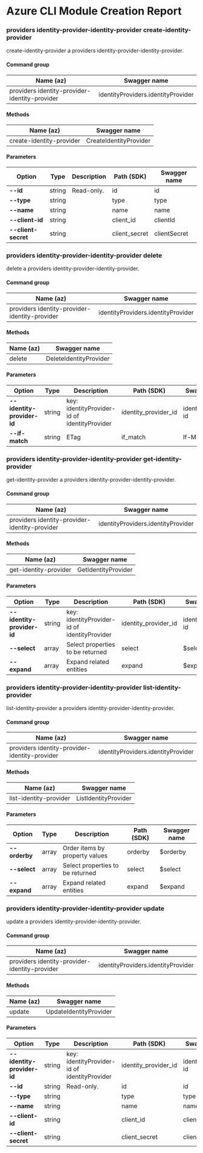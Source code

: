 # Azure CLI Module Creation Report

### providers identity-provider-identity-provider create-identity-provider

create-identity-provider a providers identity-provider-identity-provider.

#### Command group
|Name (az)|Swagger name|
|---------|------------|
|providers identity-provider-identity-provider|identityProviders.identityProvider|

#### Methods
|Name (az)|Swagger name|
|---------|------------|
|create-identity-provider|CreateIdentityProvider|

#### Parameters
|Option|Type|Description|Path (SDK)|Swagger name|
|------|----|-----------|----------|------------|
|**--id**|string|Read-only.|id|id|
|**--type**|string||type|type|
|**--name**|string||name|name|
|**--client-id**|string||client_id|clientId|
|**--client-secret**|string||client_secret|clientSecret|

### providers identity-provider-identity-provider delete

delete a providers identity-provider-identity-provider.

#### Command group
|Name (az)|Swagger name|
|---------|------------|
|providers identity-provider-identity-provider|identityProviders.identityProvider|

#### Methods
|Name (az)|Swagger name|
|---------|------------|
|delete|DeleteIdentityProvider|

#### Parameters
|Option|Type|Description|Path (SDK)|Swagger name|
|------|----|-----------|----------|------------|
|**--identity-provider-id**|string|key: identityProvider-id of identityProvider|identity_provider_id|identityProvider-id|
|**--if-match**|string|ETag|if_match|If-Match|

### providers identity-provider-identity-provider get-identity-provider

get-identity-provider a providers identity-provider-identity-provider.

#### Command group
|Name (az)|Swagger name|
|---------|------------|
|providers identity-provider-identity-provider|identityProviders.identityProvider|

#### Methods
|Name (az)|Swagger name|
|---------|------------|
|get-identity-provider|GetIdentityProvider|

#### Parameters
|Option|Type|Description|Path (SDK)|Swagger name|
|------|----|-----------|----------|------------|
|**--identity-provider-id**|string|key: identityProvider-id of identityProvider|identity_provider_id|identityProvider-id|
|**--select**|array|Select properties to be returned|select|$select|
|**--expand**|array|Expand related entities|expand|$expand|

### providers identity-provider-identity-provider list-identity-provider

list-identity-provider a providers identity-provider-identity-provider.

#### Command group
|Name (az)|Swagger name|
|---------|------------|
|providers identity-provider-identity-provider|identityProviders.identityProvider|

#### Methods
|Name (az)|Swagger name|
|---------|------------|
|list-identity-provider|ListIdentityProvider|

#### Parameters
|Option|Type|Description|Path (SDK)|Swagger name|
|------|----|-----------|----------|------------|
|**--orderby**|array|Order items by property values|orderby|$orderby|
|**--select**|array|Select properties to be returned|select|$select|
|**--expand**|array|Expand related entities|expand|$expand|

### providers identity-provider-identity-provider update

update a providers identity-provider-identity-provider.

#### Command group
|Name (az)|Swagger name|
|---------|------------|
|providers identity-provider-identity-provider|identityProviders.identityProvider|

#### Methods
|Name (az)|Swagger name|
|---------|------------|
|update|UpdateIdentityProvider|

#### Parameters
|Option|Type|Description|Path (SDK)|Swagger name|
|------|----|-----------|----------|------------|
|**--identity-provider-id**|string|key: identityProvider-id of identityProvider|identity_provider_id|identityProvider-id|
|**--id**|string|Read-only.|id|id|
|**--type**|string||type|type|
|**--name**|string||name|name|
|**--client-id**|string||client_id|clientId|
|**--client-secret**|string||client_secret|clientSecret|
